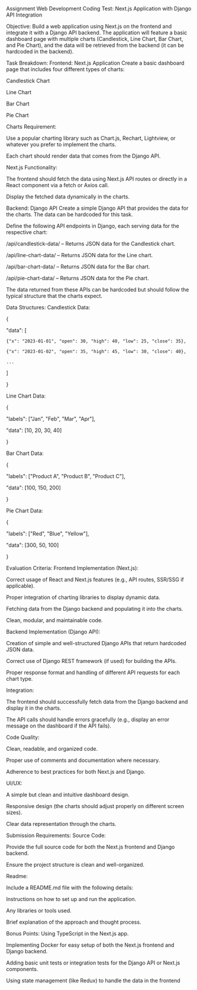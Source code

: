 Assignment
Web Development Coding Test: Next.js Application with Django API Integration


Objective:
Build a web application using Next.js on the frontend and integrate it with a Django API backend. The application will feature a basic dashboard page with multiple charts (Candlestick, Line Chart, Bar Chart, and Pie Chart), and the data will be retrieved from the backend (it can be hardcoded in the backend).



Task Breakdown:
Frontend: Next.js Application
Create a basic dashboard page that includes four different types of charts:

Candlestick Chart

Line Chart

Bar Chart

Pie Chart

Charts Requirement:

Use a popular charting library such as Chart.js, Rechart, Lightview, or whatever you prefer to implement the charts.

Each chart should render data that comes from the Django API.

Next.js Functionality:

The frontend should fetch the data using Next.js API routes or directly in a React component via a fetch or Axios call.

Display the fetched data dynamically in the charts.

Backend: Django API
Create a simple Django API that provides the data for the charts. The data can be hardcoded for this task.

Define the following API endpoints in Django, each serving data for the respective chart:

/api/candlestick-data/ – Returns JSON data for the Candlestick chart.

/api/line-chart-data/ – Returns JSON data for the Line chart.

/api/bar-chart-data/ – Returns JSON data for the Bar chart.

/api/pie-chart-data/ – Returns JSON data for the Pie chart.

The data returned from these APIs can be hardcoded but should follow the typical structure that the charts expect.



Data Structures:
Candlestick Data:

 {

  "data": [

    {"x": "2023-01-01", "open": 30, "high": 40, "low": 25, "close": 35},

    {"x": "2023-01-02", "open": 35, "high": 45, "low": 30, "close": 40},

    ...

  ]

}





Line Chart Data:

 {

  "labels": ["Jan", "Feb", "Mar", "Apr"],

  "data": [10, 20, 30, 40]

}





Bar Chart Data:

 {

  "labels": ["Product A", "Product B", "Product C"],

  "data": [100, 150, 200]

}





Pie Chart Data:

 {

  "labels": ["Red", "Blue", "Yellow"],

  "data": [300, 50, 100]

}









Evaluation Criteria:
Frontend Implementation (Next.js):

Correct usage of React and Next.js features (e.g., API routes, SSR/SSG if applicable).

Proper integration of charting libraries to display dynamic data.

Fetching data from the Django backend and populating it into the charts.

Clean, modular, and maintainable code.

Backend Implementation (Django API):

Creation of simple and well-structured Django APIs that return hardcoded JSON data.

Correct use of Django REST framework (if used) for building the APIs.

Proper response format and handling of different API requests for each chart type.

Integration:

The frontend should successfully fetch data from the Django backend and display it in the charts.

The API calls should handle errors gracefully (e.g., display an error message on the dashboard if the API fails).

Code Quality:

Clean, readable, and organized code.

Proper use of comments and documentation where necessary.

Adherence to best practices for both Next.js and Django.

UI/UX:

A simple but clean and intuitive dashboard design.

Responsive design (the charts should adjust properly on different screen sizes).

Clear data representation through the charts.





Submission Requirements:
Source Code:

Provide the full source code for both the Next.js frontend and Django backend.

Ensure the project structure is clean and well-organized.

Readme:

Include a README.md file with the following details:

Instructions on how to set up and run the application.

Any libraries or tools used.

Brief explanation of the approach and thought process.





Bonus Points:
Using TypeScript in the Next.js app.

Implementing Docker for easy setup of both the Next.js frontend and Django backend.

Adding basic unit tests or integration tests for the Django API or Next.js components.

Using state management (like Redux) to handle the data in the frontend
